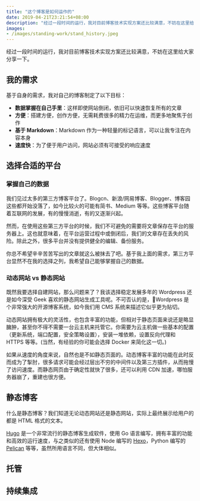 ```yaml
---
title: "这个博客是如何运作的"
date: 2019-04-21T23:21:54+08:00
description: "经过一段时间的运行，我对目前博客技术实现方案还比较满意，不妨在这里给大家分享一下。"
images: 
- /images/standing-work/stand_history.jpeg
---
```


经过一段时间的运行，我对目前博客技术实现方案还比较满意，不妨在这里给大家分享一下。

## 我的需求

基于自身的需求，我对自己的博客制定了以下目标：

- __数据掌握在自己手里__：这样即使网站倒闭，依旧可以快速恢复所有的文章
- __方便__：搭建方便，创作方便，无需耗费很多的精力在运维，而更多地聚焦于创作
- __基于 Markdown__：Markdown 作为一种轻量的标记语言，可以让我专注在内容本身
- __速度快__：为了便于用户访问，网站必须有可接受的响应速度 

## 选择合适的平台

### 掌握自己的数据

我们见过太多的第三方博客平台了。Blogcn、新浪/网易博客、Blogger、博客园这些都开始没落了，如今比较火的可能有简书、Medium 等等。这些博客平台随着互联网的发展，有的慢慢消逝，有的又逐渐兴起。

然而，在使用这些第三方平台的时候，我们不可避免的需要将文章保存在平台的服务器上。这也就意味着，在平台运营过程中或倒闭后，我们的文章存在丢失的风险。除此之外，很多平台并没有提供健全的编辑、备份服务。

你总不希望辛辛苦苦写出的文章就这么被抹去了吧。基于我上面的需求，第三方平台显然不在我的选择之列，我希望自己能够掌握自己的数据。

### 动态网站 vs 静态网站

既然我要选择自建网站，那么问题来了？我该选择稳定发展多年的 Wordpress 还是如今深受 Geek 喜欢的静态网站生成工具呢。不可否认的是，Wordpress 是个非常强大的开源博客系统，如今我们用 CMS 系统来描述它似乎更为贴切。

动态网站拥有极大的灵活性，也包含丰富的功能，但相对于静态页面来说还是略显臃肿，甚至你不得不需要一台云主机来托管它。你需要为云主机做一些基本的配置（更新系统，端口配置，安全策略设置），安装一堆依赖，设置反向代理和 HTTPS 等等。(当然，有经验的你可能会选择 Docker 来简化这一切。)

如果从速度的角度来说，自然也是不如静态页面的。动态博客丰富的功能在此时反而成为了掣肘，很多请求可能会经过层出不穷的中间件以及第三方插件，从而拖慢了访问速度。而静态网页由于确定性就快了很多，还可以利用 CDN 加速，哪怕服务器崩了，重建也很方便。

## 静态博客

什么是静态博客？我们知道无论动态网站还是静态网站，实际上最终展示给用户的都是 HTML 格式的文本。

[Hugo](https://gohugo.io/) 是一个非常流行的静态博客生成软件，使用 Go 语言编写，拥有丰富的功能和高效的运行速度，与之类似的还有使用 Node 编写的 [Hexo](https://hexo.io/)，Python 编写的 [Pelican](https://blog.getpelican.com/) 等等，虽然所用语言不同，但大体相似。

## 托管

## 持续集成

